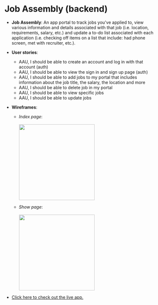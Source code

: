# Job Assembly (backend)

- <b>Job Assembly</b>: An app portal to track jobs you've applied to, view various information and details associated with that job (i.e. location, requirements, salary, etc.) and update a to-do list associated with each application (i.e. checking off items on a list that include: had phone screen, met with recruiter, etc.).

- <b>User stories</b>: 
    - AAU, I should be able to create an account and log in with that account (auth)
    - AAU, I should be able to view the sign in and sign up page (auth)
    - AAU, I should be able to add jobs to my portal that includes information about the job title, the salary, the location and more
    - AAU, I should be able to delete job in my portal
    - AAU, I should be able to view specific jobs 
    - AAU, I should be able to update jobs 

- <b>Wireframes</b>: 
    - *Index page*: <br /><br /><img src="https://i.imgur.com/T85EHnW.png" width="250"> 

    - *Show page*: <br /><br /><img src="https://i.imgur.com/otxJqrX.png" width="250"> 

- [Click here to check out the live app.](https://60ada6626eb0ea000828a54f--eager-montalcini-3bce15.netlify.app/)